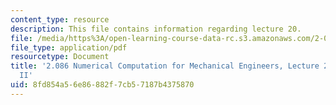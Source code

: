 ```yaml
---
content_type: resource
description: This file contains information regarding lecture 20.
file: /media/https%3A/open-learning-course-data-rc.s3.amazonaws.com/2-086-numerical-computation-for-mechanical-engineers-spring-2013/8fd854a56e86882f7cb57187b4375870_MIT2_086S13_lecture20.pdf
file_type: application/pdf
resourcetype: Document
title: '2.086 Numerical Computation for Mechanical Engineers, Lecture 20: Linear Algebra
  II'
uid: 8fd854a5-6e86-882f-7cb5-7187b4375870
---
```

